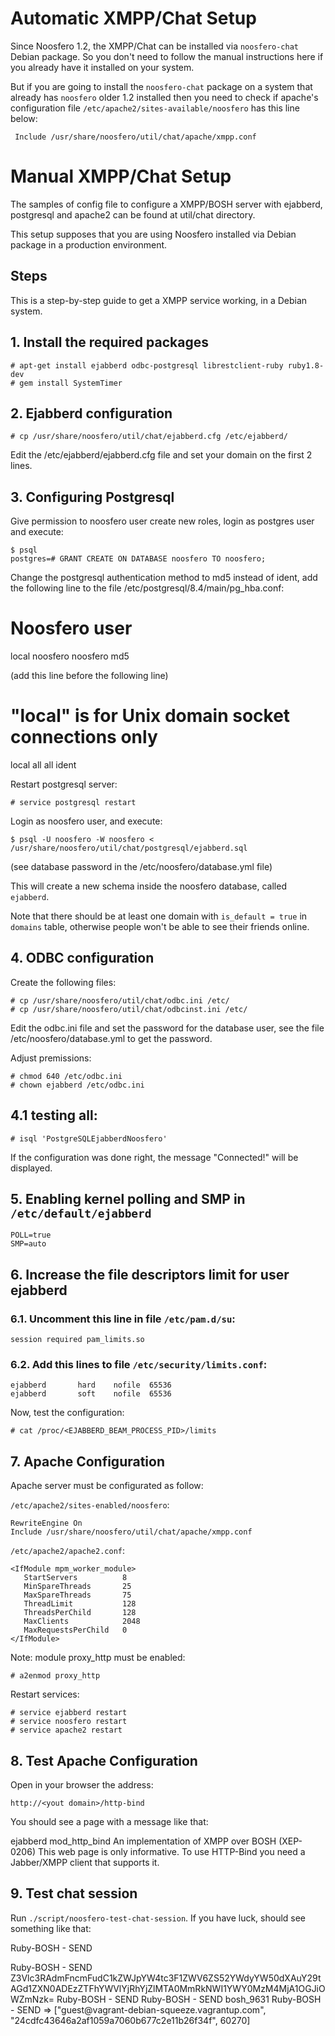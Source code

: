 Automatic XMPP/Chat Setup
=========================

Since Noosfero 1.2, the XMPP/Chat can be installed via `noosfero-chat` Debian
package. So you don't need to follow the manual instructions here if you
already have it installed on your system.

But if you are going to install the `noosfero-chat` package on a system that
already has `noosfero` older 1.2 installed then you need to check if apache's
configuration file `/etc/apache2/sites-available/noosfero` has this line below:

     Include /usr/share/noosfero/util/chat/apache/xmpp.conf

Manual XMPP/Chat Setup
======================

The samples of config file to configure a XMPP/BOSH server with ejabberd,
postgresql and apache2 can be found at util/chat directory.

This setup supposes that you are using Noosfero installed via Debian package
in a production environment.

Steps
-----

This is a step-by-step guide to get a XMPP service working, in a Debian system.

## 1. Install the required packages

    # apt-get install ejabberd odbc-postgresql librestclient-ruby ruby1.8-dev
    # gem install SystemTimer

## 2. Ejabberd configuration

    # cp /usr/share/noosfero/util/chat/ejabberd.cfg /etc/ejabberd/

Edit the /etc/ejabberd/ejabberd.cfg file and set your domain on the first 2 lines.

## 3. Configuring Postgresql

Give permission to noosfero user create new roles, login as
postgres user and execute:

    $ psql
    postgres=# GRANT CREATE ON DATABASE noosfero TO noosfero;

Change the postgresql authentication method to md5 instead of ident,
add the following line to the file /etc/postgresql/8.4/main/pg_hba.conf:

   # Noosfero user
   local   noosfero    noosfero                          md5

(add this line before the following line)

   # "local" is for Unix domain socket connections only
   local   all         all                               ident

Restart postgresql server:

    # service postgresql restart

Login as noosfero user, and execute:

    $ psql -U noosfero -W noosfero < /usr/share/noosfero/util/chat/postgresql/ejabberd.sql

(see database password in the /etc/noosfero/database.yml file)

This will create a new schema inside the noosfero database, called `ejabberd`.

Note that there should be at least one domain with `is_default = true` in
`domains` table, otherwise people won't be able to see their friends online.

## 4. ODBC configuration

Create the following files:

    # cp /usr/share/noosfero/util/chat/odbc.ini /etc/
    # cp /usr/share/noosfero/util/chat/odbcinst.ini /etc/

Edit the odbc.ini file and set the password for the database user, see
the file /etc/noosfero/database.yml to get the password.

Adjust premissions:

    # chmod 640 /etc/odbc.ini
    # chown ejabberd /etc/odbc.ini

## 4.1 testing all:

    # isql 'PostgreSQLEjabberdNoosfero'

If the configuration was done right, the message "Connected!" will be displayed.

## 5. Enabling kernel polling and SMP in `/etc/default/ejabberd`

    POLL=true
    SMP=auto

## 6. Increase the file descriptors limit for user ejabberd

### 6.1. Uncomment this line in file `/etc/pam.d/su`:

    session required pam_limits.so

### 6.2. Add this lines to file `/etc/security/limits.conf`:

    ejabberd       hard    nofile  65536
    ejabberd       soft    nofile  65536

Now, test the configuration:

    # cat /proc/<EJABBERD_BEAM_PROCESS_PID>/limits

## 7. Apache Configuration

Apache server must be configurated as follow:

`/etc/apache2/sites-enabled/noosfero`:

    RewriteEngine On
    Include /usr/share/noosfero/util/chat/apache/xmpp.conf

`/etc/apache2/apache2.conf`:

    <IfModule mpm_worker_module>
       StartServers          8
       MinSpareThreads       25
       MaxSpareThreads       75
       ThreadLimit           128
       ThreadsPerChild       128
       MaxClients            2048
       MaxRequestsPerChild   0
    </IfModule>

Note: module proxy_http must be enabled:

    # a2enmod proxy_http

Restart services:

    # service ejabberd restart
    # service noosfero restart
    # service apache2 restart

## 8. Test Apache Configuration

Open in your browser the address:

    http://<yout domain>/http-bind

You should see a page with a message like that:

   ejabberd mod_http_bind
   An implementation of XMPP over BOSH (XEP-0206)
   This web page is only informative. To use HTTP-Bind you need a Jabber/XMPP
   client that supports it.

## 9. Test chat session

Run `./script/noosfero-test-chat-session`. If you have luck, should see
something like that:

Ruby-BOSH - SEND
<body window="5" rid="60265" xmlns="http://jabber.org/protocol/httpbind" xmlns:xmpp="urn:xmpp:xbosh" to="vagrant-debian-squeeze.vagrantup.com" wait="30" xmpp:version="1.0" hold="1"/>
Ruby-BOSH - SEND
<body rid="60266" xmlns="http://jabber.org/protocol/httpbind" sid="24cdfc43646a2af1059a7060b677c2e11b26f34f" xmlns:xmpp="urn:xmpp:xbosh" xmpp:version="1.0"><auth mechanism="PLAIN" xmlns="urn:ietf:params:xml:ns:xmpp-sasl">Z3Vlc3RAdmFncmFudC1kZWJpYW4tc3F1ZWV6ZS52YWdyYW50dXAuY29tAGd1ZXN0ADEzZTFhYWVlYjRhYjZlMTA0MmRkNWI1YWY0MzM4MjA1OGJiOWZmNzk=</auth></body>
Ruby-BOSH - SEND
<body xmpp:restart="true" rid="60267" xmlns="http://jabber.org/protocol/httpbind" sid="24cdfc43646a2af1059a7060b677c2e11b26f34f" xmlns:xmpp="urn:xmpp:xbosh" xmpp:version="1.0"/>
Ruby-BOSH - SEND
<body rid="60268" xmlns="http://jabber.org/protocol/httpbind" sid="24cdfc43646a2af1059a7060b677c2e11b26f34f" xmlns:xmpp="urn:xmpp:xbosh" xmpp:version="1.0"><iq type="set" xmlns="jabber:client" id="bind_29330"><bind xmlns="urn:ietf:params:xml:ns:xmpp-bind"><resource>bosh_9631</resource></bind></iq></body>
Ruby-BOSH - SEND
<body rid="60269" xmlns="http://jabber.org/protocol/httpbind" sid="24cdfc43646a2af1059a7060b677c2e11b26f34f" xmlns:xmpp="urn:xmpp:xbosh" xmpp:version="1.0"><iq type="set" xmlns="jabber:client" id="sess_21557"><session xmlns="urn:ietf:params:xml:ns:xmpp-session"/></iq></body>
=> ["guest@vagrant-debian-squeeze.vagrantup.com", "24cdfc43646a2af1059a7060b677c2e11b26f34f", 60270]
